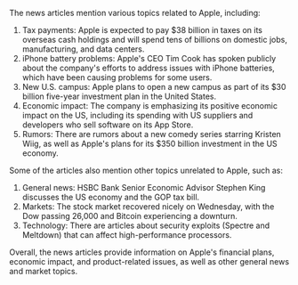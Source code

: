The news articles mention various topics related to Apple, including:

1. Tax payments: Apple is expected to pay $38 billion in taxes on its overseas cash holdings and will spend tens of billions on domestic jobs, manufacturing, and data centers.
2. iPhone battery problems: Apple's CEO Tim Cook has spoken publicly about the company's efforts to address issues with iPhone batteries, which have been causing problems for some users.
3. New U.S. campus: Apple plans to open a new campus as part of its $30 billion five-year investment plan in the United States.
4. Economic impact: The company is emphasizing its positive economic impact on the US, including its spending with US suppliers and developers who sell software on its App Store.
5. Rumors: There are rumors about a new comedy series starring Kristen Wiig, as well as Apple's plans for its $350 billion investment in the US economy.

Some of the articles also mention other topics unrelated to Apple, such as:

1. General news: HSBC Bank Senior Economic Advisor Stephen King discusses the US economy and the GOP tax bill.
2. Markets: The stock market recovered nicely on Wednesday, with the Dow passing 26,000 and Bitcoin experiencing a downturn.
3. Technology: There are articles about security exploits (Spectre and Meltdown) that can affect high-performance processors.

Overall, the news articles provide information on Apple's financial plans, economic impact, and product-related issues, as well as other general news and market topics.